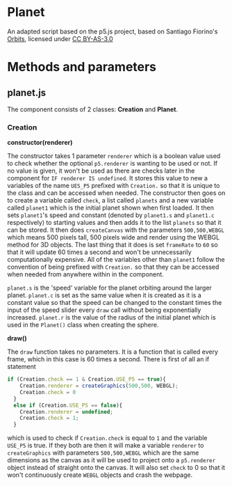 # Planet
An adapted script based on the p5.js project, based on Santiago Fiorino's [Orbits](https://www.openprocessing.org/sketch/567018), licensed under [CC BY-AS-3.0](https://creativecommons.org/licenses/by-sa/3.0/)

# Methods and parameters
## planet.js
The component consists of 2 classes: **Creation** and **Planet**.
### Creation
**constructor(renderer)**

The constructor takes 1 parameter `renderer` which is a boolean value used to check whether the optional `p5.renderer` is wanting to be used or not. If no value is given, it won't be used as there are checks later in the component for `IF renderer IS undefined`. It stores this value to new a variables of the name `UES_P5` prefixed with `Creation.` so that it is unique to the class and can be accessed when needed. The constructor then goes on to create a variable called `check`, a list called `planets` and a new variable called `planet1` which is the initial planet shown when first loaded. It then sets `planet1`'s speed and constant (denoted by `planet1.s` and `planet1.c` respectively) to starting values and then adds it to the list `planets` so that it can be stored. It then does `createCanvas` with the parameters `500,500,WEBGL` which means 500 pixels tall, 500 pixels wide and render using the WEBGL method for 3D objects. The last thing that it does is set `frameRate` to `60` so that it will update 60 times a second and won't be unnecessarily computationally expensive. All of the variables other than `planet1` follow the convention of being prefixed with `Creation.` so that they can be accessed when needed from anywhere within in the component.

`planet.s` is the 'speed' variable for the planet orbiting around the larger planet. `planet.c` is set as the same value when it is created as it is a constant value so that the speed can be changed to the constant times the input of the speed slider every `draw` call without being exponentially increased. `planet.r` is the value of the radius of the initial planet which is used in the `Planet()` class when creating the sphere.

**draw()**

The `draw` function takes no parameters. It is a function that is called every frame, which in this case is 60 times a second. There is first of all an if statement
```javascript
if (Creation.check == 1 & Creation.USE_P5 == true){
    Creation.renderer = createGraphics(500,500, WEBGL);
    Creation.check = 0
  }
  else if (Creation.USE_P5 == false){
    Creation.renderer = undefined;
    Creation.check = 1;
  }
```
which is used to check if `Creation.check` is equal to `1` and the variable `USE_P5` is true. If they both are then it will make a variable `renderer` to `createGraphics` with parameters `500,500,WEBGL` which are the same dimensions as the canvas as it will be used to project onto a `p5.renderer` object instead of straight onto the canvas. It will also set `check` to 0 so that it won't continuously create `WEBGL` objects and crash the webpage.

